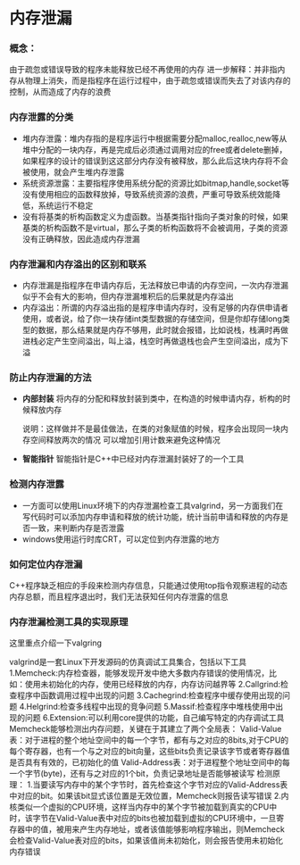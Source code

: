# 内存泄漏

### 概念：

由于疏忽或错误导致的程序未能释放已经不再使用的内存
进一步解释：并非指内存从物理上消失，而是指程序在运行过程中，由于疏忽或错误而失去了对该内存的控制，从而造成了内存的浪费  

### 内存泄露的分类

* 堆内存泄露：堆内存指的是程序运行中根据需要分配malloc,realloc,new等从堆中分配的一块内存，再是完成后必须通过调用对应的free或者delete删掉，如果程序的设计的错误到这这部分内存没有被释放，那么此后这块内存将不会被使用，就会产生堆内存泄露
* 系统资源泄露：主要指程序使用系统分配的资源比如bitmap,handle,socket等没有使用相应的函数释放掉，导致系统资源的浪费，严重可导致系统效能降低，系统运行不稳定
* 没有将基类的析构函数定义为虚函数。当基类指针指向子类对象的时候，如果基类的析构函数不是virtual，那么子类的析构函数将不会被调用，子类的资源没有正确释放，因此造成内存泄漏  
  

### 内存泄漏和内存溢出的区别和联系

* 内存泄漏是指程序在申请内存后，无法释放已申请的内存空间，一次内存泄漏似乎不会有大的影响，但内存泄漏堆积后的后果就是内存溢出
* 内存溢出：所谓的内存溢出指的是程序申请内存时，没有足够的内存供申请者使用，或者说，给了你一块存储int类型数据的存储空间，但是你却存储long类型的数据，那么结果就是内存不够用，此时就会报错，比如说栈，栈满时再做进栈必定产生空间溢出，叫上溢，栈空时再做退栈也会产生空间溢出，成为下溢  
  

### 防止内存泄漏的方法

* **内部封装**
  将内存的分配和释放封装到类中，在构造的时候申请内存，析构的时候释放内存

  说明：这样做并不是最佳做法，在类的对象赋值的时候，程序会出现同一块内存空间释放两次的情况
  可以增加引用计数来避免这种情况

* **智能指针**
  智能指针是C++中已经对内存泄漏封装好了的一个工具  

### 检测内存泄露

* 一方面可以使用Linux环境下的内存泄漏检查工具valgrind，另一方面我们在写代码时可以添加内存申请和释放的统计功能，统计当前申请和释放的内存是否一致，来判断内存是否泄露
* windows使用运行时库CRT，可以定位到内存泄露的地方  
  

### 如何定位内存泄漏

C++程序缺乏相应的手段来检测内存信息，只能通过使用top指令观察进程的动态内存总额，而且程序退出时，我们无法获知任何内存泄露的信息  


### 内存泄漏检测工具的实现原理

这里重点介绍一下valgring

valgrind是一套Linux下开发源码的仿真调试工具集合，包括以下工具
1.Memcheck:内存检查器，能够发现开发中绝大多数内存错误的使用情况，比如：使用未初始化的内存，使用已经释放的内存，内存访问越界等
2.Callgrind:检查程序中函数调用过程中出现的问题
3.Cachegrind:检查程序中缓存使用出现的问题
4.Helgrind:检查多线程中出现的竞争问题
5.Massif:检查程序中堆栈使用中出现的问题
6.Extension:可以利用core提供的功能，自己编写特定的内存调试工具
Memcheck能够检测出内存问题，关键在于其建立了两个全局表：
Valid-Value表：对于进程的整个地址空间中的每一个字节，都有与之对应的8bits,对于CPU的每个寄存器，也有一个与之对应的bit向量，这些bits负责记录该字节或者寄存器值是否具有有效的，已初始化的值
Valid-Address表：对于进程整个地址空间中的每一个字节(byte)，还有与之对应的1个bit，负责记录地址是否能够被读写
检测原理：
1.当要读写内存中的某个字节时，首先检查这个字节对应的Valid-Address表中对应的bit。如果该bit显式该位置是无效位置，Memcheck则报告读写错误
2.内核类似一个虚拟的CPU环境，这样当内存中的某个字节被加载到真实的CPU中时，该字节在Valid-Value表中对应的bits也被加载到虚拟的CPU环境中，一旦寄存器中的值，被用来产生内存地址，或者该值能够影响程序输出，则Memcheck会检查Valid-Value表对应的bits，如果该值尚未初始化，则会报告使用未初始化内存错误
